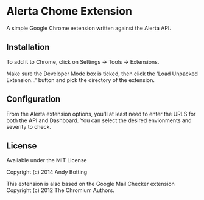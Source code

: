 Alerta Chome Extension
======================

A simple Google Chrome extension written against the Alerta API.

Installation
------------

To add it to Chrome, click on Settings -> Tools -> Extensions.

Make sure the Developer Mode box is ticked, then click the
'Load Unpacked Extension...' button and pick the directory of the extension.

Configuration
-------------

From the Alerta extension options, you'll at least need to enter the URLS for
both the API and Dashboard. You can select the desired envionments and
severity to check.

License
-------

Available under the MIT License

Copyright (c) 2014 Andy Botting

This extension is also based on the Google Mail Checker extension Copyright (c) 2012 The Chromium Authors.
